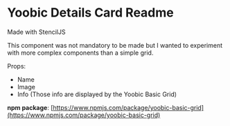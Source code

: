 # Yoobic Details Card Readme

Made with StencilJS

This component was not mandatory to be made but I wanted to experiment with more complex components than a simple grid.

Props:

- Name
- Image
- Info (Those info are displayed by the Yoobic Basic Grid)

**npm package**: [https://www.npmjs.com/package/yoobic-basic-grid](https://www.npmjs.com/package/yoobic-basic-grid)